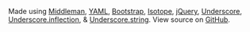 Made using [Middleman](https://middlemanapp.com/), [YAML](http://www.yaml.org/), [Bootstrap](http://getbootstrap.com/), [Isotope](http://isotope.metafizzy.co/), [jQuery](http://jquery.com/), [Underscore](http://underscorejs.org/), [Underscore.inflection](https://github.com/jeremyruppel/underscore.inflection), & [Underscore.string](http://epeli.github.io/underscore.string/). View source on [GitHub](https://github.com/oncomouse/web-resources).